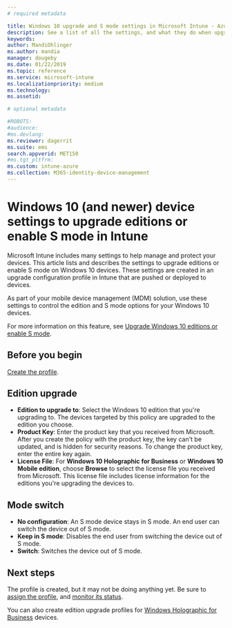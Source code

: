 ```yaml
---
# required metadata

title: Windows 10 upgrade and S mode settings in Microsoft Intune - Azure | Microsoft Docs
description: See a list of all the settings, and what they do when upgrading a Windows 10 edition on a device, or enable S mode on a device using a device configuration profile in Microsoft Intune.
keywords:
author: MandiOhlinger
ms.author: mandia
manager: dougeby
ms.date: 01/22/2019
ms.topic: reference
ms.service: microsoft-intune
ms.localizationpriority: medium
ms.technology:
ms.assetid: 

# optional metadata

#ROBOTS:
#audience:
#ms.devlang:
ms.reviewer: dagerrit
ms.suite: ems
search.appverid: MET150
#ms.tgt_pltfrm:
ms.custom: intune-azure
ms.collection: M365-identity-device-management
---
```


# Windows 10 (and newer) device settings to upgrade editions or enable S mode in Intune

Microsoft Intune includes many settings to help manage and protect your devices. This article lists and describes the settings to upgrade editions or enable S mode on Windows 10 devices. These settings are created in an upgrade configuration profile in Intune that are pushed or deployed to devices.

As part of your mobile device management (MDM) solution, use these settings to control the edition and S mode options for your Windows 10 devices.

For more information on this feature, see [Upgrade Windows 10 editions or enable S mode](../edition-upgrade-configure-windows-10.md).

## Before you begin

[Create the profile](../edition-upgrade-configure-windows-10.md#create-the-profile).

## Edition upgrade

- **Edition to upgrade to**: Select the Windows 10 edition that you're upgrading to. The devices targeted by this policy are upgraded to the edition you choose.
- **Product Key**: Enter the product key that you received from Microsoft. After you create the policy with the product key, the key can't be updated, and is hidden for security reasons. To change the product key, enter the entire key again.
- **License File**: For **Windows 10 Holographic for Business** or **Windows 10 Mobile edition**, choose **Browse** to select the license file you received from Microsoft. This license file includes license information for the editions you're upgrading the devices to.

## Mode switch

- **No configuration**: An S mode device stays in S mode. An end user can switch the device out of S mode.
- **Keep in S mode**: Disables the end user from switching the device out of S mode.
- **Switch**: Switches the device out of S mode.

## Next steps

The profile is created, but it may not be doing anything yet. Be sure to [assign the profile](../device-profile-assign.md), and [monitor its status](../device-profile-monitor.md).

You can also create edition upgrade profiles for [Windows Holographic for Business](holographic-upgrade.md) devices.
